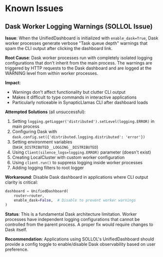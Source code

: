 # Known Issues

## Dask Worker Logging Warnings (SOLLOL Issue)

**Issue**: When the UnifiedDashboard is initialized with `enable_dask=True`, Dask worker processes generate verbose "Task queue depth" warnings that spam the CLI output after clicking the dashboard link.

**Root Cause**: Dask worker processes run with completely isolated logging configurations that don't inherit from the main process. The warnings are triggered by HTTP requests to the Dask dashboard and are logged at the WARNING level from within worker processes.

**Impact**:
- Warnings don't affect functionality but clutter CLI output
- Makes it difficult to type commands in interactive applications
- Particularly noticeable in SynapticLlamas CLI after dashboard loads

**Attempted Solutions** (all unsuccessful):
1. Setting `logging.getLogger('distributed').setLevel(logging.ERROR)` in main process
2. Configuring Dask with `dask.config.set({'distributed.logging.distributed': 'error'})`
3. Setting environment variables (`DASK_DISTRIBUTED__LOGGING__DISTRIBUTED`)
4. Using `Client(silence_logs=logging.ERROR)` parameter (doesn't exist)
5. Creating LocalCluster with custom worker configuration
6. Using `client.run()` to suppress logging inside worker processes
7. Adding logging filters to root logger

**Workaround**: Disable Dask dashboard in applications where CLI output clarity is critical:
```python
dashboard = UnifiedDashboard(
    router=router,
    enable_dask=False,  # Disable to prevent worker warnings
)
```

**Status**: This is a fundamental Dask architecture limitation. Worker processes have independent logging configurations that cannot be controlled from the parent process. A proper fix would require changes to Dask itself.

**Recommendation**: Applications using SOLLOL's UnifiedDashboard should provide a config toggle to enable/disable Dask observability based on user preference.
